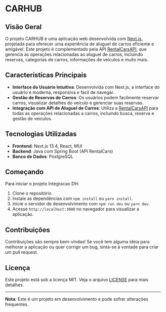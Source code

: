 # CARHUB

## Visão Geral

O projeto CARHUB é uma aplicação web desenvolvida com [Next.js](https://nextjs.org/), projetada para oferecer uma experiência de aluguel de carros eficiente e amigável. Este projeto é complementado pela API [RentalCarsAPI](https://github.com/bchavs12/RentalCarsAPI), que gerencia as operações relacionadas ao aluguel de carros, incluindo reservas, categorias de carros, informações de veículos e muito mais.

## Características Principais

- **Interface do Usuário Intuitiva**: Desenvolvida com Next.js, a interface do usuário é moderna, responsiva e fácil de navegar.
- **Gestão de Reservas de Carros**: Os usuários podem facilmente reservar carros, visualizar detalhes do veículo e gerenciar suas reservas.
- **Integração com API de Aluguel de Carros**: Utiliza a [RentalCarsAPI](https://github.com/bchavs12/RentalCarsAPI) para todas as operações relacionadas a carros, incluindo busca, reserva e gestão de veículos.

## Tecnologias Utilizadas

- **Frontend**: Next.js 13.4, React, MUI
- **Backend**: Java com Spring Boot (API RentalCars)
- **Banco de Dados**: PostgreSQL

## Começando

Para iniciar o projeto Integracao DH:

1. Clone o repositório.
2. Instale as dependências com `npm install` ou `yarn install`.
3. Inicie o servidor de desenvolvimento com `npm run dev` ou `yarn dev`.
4. Acesse `http://localhost:3000` no navegador para visualizar a aplicação.

## Contribuições

Contribuições são sempre bem-vindas! Se você tem alguma ideia para melhorar a aplicação ou quer corrigir um bug, sinta-se à vontade para criar um pull request.

## Licença

Este projeto está sob a licença MIT. Veja o arquivo [LICENSE](https://github.com/Carlos-Landerdahl/integracao-dh/blob/main/LICENSE) para mais detalhes.

---

**Nota**: Este é um projeto em desenvolvimento e pode sofrer alterações frequentes.
